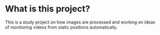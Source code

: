 # What is this project?
This is a study project on how images are processed and working on ideas of monitoring videos from static positions automatically.